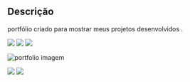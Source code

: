 <h2>Descrição</h2>
<p>portfólio criado para mostrar meus projetos desenvolvidos .</p>

<div style="display: inline_block">

<img src="https://img.shields.io/badge/html5-%23E34F26.svg?style=for-the-badge&logo=html5&logoColor=white" />
<img src="https://img.shields.io/badge/css3-%231572B6.svg?style=for-the-badge&logo=css3&logoColor=white" />
<img src="https://img.shields.io/badge/javascript-%23323330.svg?style=for-the-badge&logo=javascript&logoColor=%23F7DF1E" />
  
</div>

![portfolio imagem](https://user-images.githubusercontent.com/118509267/214541624-52009430-a990-48dc-9079-7c3019c27e46.png)

<div style="display: inline_block">
  
<a href="https://www.linkedin.com/in/william-souza-758330254/" target="_blank"><img src="https://img.shields.io/badge/-LinkedIn-%230077B5?style=for-the-badge&logo=linkedin&logoColor=white" target="_blank"></a>
<a href="https://vercel.com/williamsouzatx-gmailcom/portfolio/Gby6pXxELufFZs88xM61CECRgikD" target="_blank"><img src="https://img.shields.io/badge/-Portf%C3%B3lio-brown?style=for-the-badge&logo=true" target="_blank"></a>
  
</div>
